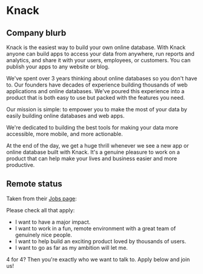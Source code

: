 # Knack

## Company blurb

Knack is the easiest way to build your own online database. With Knack anyone can build apps to access your data from anywhere, run reports and analytics, and share it with your users, employees, or customers. You can publish your apps to any website or blog.

We've spent over 3 years thinking about online databases so you don't have to. Our founders have decades of experience building thousands of web applications and online databases. We've poured this experience into a product that is both easy to use but packed with the features you need.

Our mission is simple: to empower you to make the most of your data by easily building online databases and web apps.

We're dedicated to building the best tools for making your data more accessible, more mobile, and more actionable.

At the end of the day, we get a huge thrill whenever we see a new app or online database built with Knack. It's a genuine pleasure to work on a product that can help make your lives and business easier and more productive.

## Remote status

Taken from their [Jobs page](https://www.knack.com/careers):

Please check all that apply:

- I want to have a major impact.
- I want to work in a fun, remote environment with a great team of genuinely nice people.
- I want to help build an exciting product loved by thousands of users.
- I want to go as far as my ambition will let me.

4 for 4? Then you're exactly who we want to talk to. Apply below and join us!
